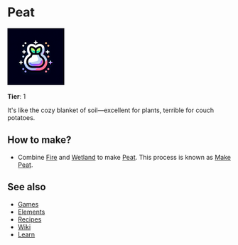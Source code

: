 # Peat

![](../images/item.peat.png)

**Tier**: 1

It's like the cozy blanket of soil—excellent for plants, terrible for couch potatoes.

## How to make?

* Combine [Fire](/wiki/elements/fire) and [Wetland](/wiki/elements/wetland) to make [Peat](/wiki/elements/peat). This process is known as [Make Peat](/wiki/recipes/make-peat).

## See also

* [Games](/wiki/games)
* [Elements](/wiki/elements)
* [Recipes](/wiki/recipes)
* [Wiki](/wiki/index)
* [Learn](/learn/index)